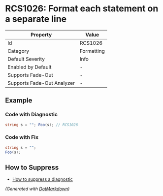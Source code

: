 # RCS1026: Format each statement on a separate line

| Property                    | Value      |
| --------------------------- | ---------- |
| Id                          | RCS1026    |
| Category                    | Formatting |
| Default Severity            | Info       |
| Enabled by Default          | \-         |
| Supports Fade\-Out          | \-         |
| Supports Fade\-Out Analyzer | \-         |

## Example

### Code with Diagnostic

```csharp
string s = ""; Foo(s); // RCS1026
```

### Code with Fix

```csharp
string s = "";
Foo(s);
```

## How to Suppress

* [How to suppress a diagnostic](../HowToConfigureAnalyzers#how-to-suppress-a-diagnostic)

*\(Generated with [DotMarkdown](http://github.com/JosefPihrt/DotMarkdown)\)*